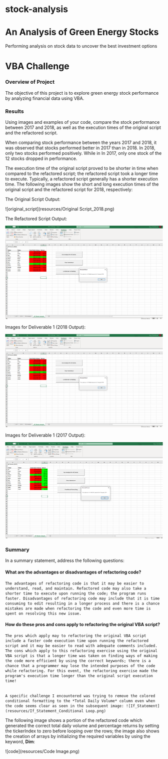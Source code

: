 # stock-analysis
# An Analysis of Green Energy Stocks
Performing analysis on stock data to uncover the best investment options

# VBA Challenge

### Overview of Project
The objective of this project is to explore green energy stock performance by analyzing financial data using VBA.

### Results
Using images and examples of your code, compare the stock performance between 2017 and 2018, as well as the execution times of the original script and the refactored script.

When comparing stock performance between the years 2017 and 2018, it was observed that stocks performed better in 2017 than in 2018. In 2018, only two stocks performed positively. While in In 2017, only one stock of the 12 stocks dropped in performance.
 
The execution time of the original script proved to be shorter in time when compared to the refactored script; the refactored script took a longer time to execute. Typically, a refactored script generally has a shorter execution time. The following images show the short and long execution times of the original script and the refactored script for 2018, respectively:

The Original Script Output:

![original_script](resources/Original Script_2018.png)


The Refactored Script Output:

![VBA_Challenge_2018](resources/VBA_Challenge_2018.png)

Images for Deliverable 1 (2018 Output):

![VBA_Challenge_2018](resources/VBA_Challenge_2018.png)

Images for Deliverable 1 (2017 Output):

![2017](resources/VBA_Challenge_2017.png)

### Summary
In a summary statement, address the following questions:
#### What are the advantages or disadvantages of refactoring code?
	The advantages of refactoring code is that it may be easier to understand, read, and maintain. Refactored code may also take a shorter time to execute upon running the code; the program runs faster. Disadvantages of refactoring code may include that it is time consuming to edit resulting in a longer process and there is a chance mistakes are made when refactoring the code and even more time is spent on resolving this new issue.


#### How do these pros and cons apply to refactoring the original VBA script?
	The pros which apply may to refactoring the original VBA script include a faster code execution time upon running the refactored script and it may be easier to read with adequate comments included. The cons which apply to this refactoring exercise using the original VBA script is that a longer time was taken on finding ways of making the code more efficient by using the correct keywords; there is a chance that a programmer may lose the intended purposes of the code while refactoring. For this event, the refactoring exercise made the program's execution time longer than the original script execution time!
	

	A specific challenge I encountered was trying to remove the colored conditional formatting to the *Total Daily Volume* column even when the code seems clear as seen in the subsequent image: ![If_Statement](resources/If_Statement_Conditional Loop.png)
  
  The following image shows a portion of the refactored code which generated the correct total daily volume and percentage returns by setting the tickerIndex to zero before looping over the rows; the image also shows the creation of arrays by initializing the required variables by using the keyword, **Dim**:
  
  ![code](resources/Code Image.png)
  
  
  
  

 

